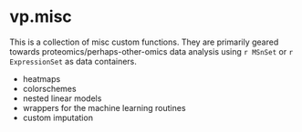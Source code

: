 vp.misc
======

This is a collection of misc custom functions.  They are primarily geared towards proteomics/perhaps-other-omics data analysis using `r MSnSet` or `r ExpressionSet` as data containers.  
* heatmaps
* colorschemes
* nested linear models
* wrappers for the machine learning routines
* custom imputation
